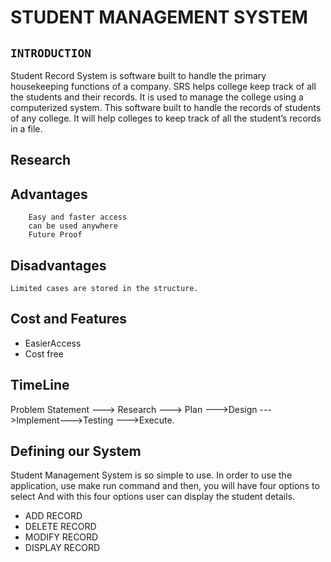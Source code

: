 # STUDENT MANAGEMENT SYSTEM

## `INTRODUCTION`

Student Record System is software built to handle the primary housekeeping functions of a company. SRS helps college keep track of all the students and their records. It is used to manage the college using a computerized system. This software built to handle the records of students of any college. It will help colleges to keep track of all the student’s records in a file.

## Research

## Advantages
```advantages
    Easy and faster access
    can be used anywhere
    Future Proof
```
## Disadvantages
```diasdvantages
Limited cases are stored in the structure.
```

## Cost and Features
* EasierAccess
* Cost free

## TimeLine
Problem Statement ---> Research ---> Plan --->Design --->Implement--->Testing --->Execute.

## Defining our System
Student Management System is so simple to use. In order to use the application, use make run command and then, you will have four options to select And with this four options user can display the student details.

* ADD RECORD
* DELETE RECORD 
* MODIFY RECORD
* DISPLAY RECORD
